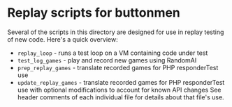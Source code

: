 # Replay scripts for buttonmen

Several of the scripts in this directory are designed for use in replay testing of new code. Here's
a quick overview:

* `replay_loop` - runs a test loop on a VM containing code under test
* `test_log_games` - play and record new games using RandomAI
* `prep_replay_games` - translate recorded games for PHP responderTest use
* `update_replay_games` - translate recorded games for PHP responderTest use with optional
  modifications to account for known API changes See header comments of each individual file for
  details about that file's use.
